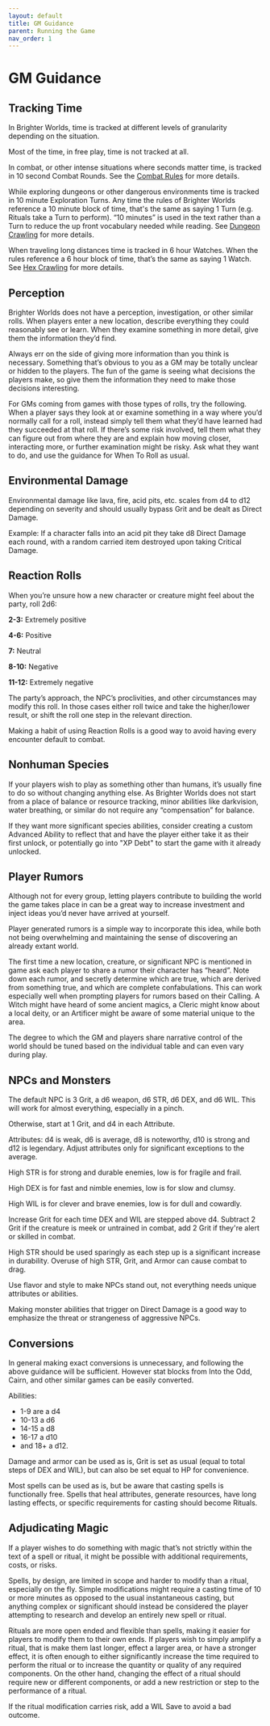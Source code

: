 ```yaml
---
layout: default
title: GM Guidance
parent: Running the Game
nav_order: 1
---
```


# GM Guidance

## Tracking Time

In Brighter Worlds, time is tracked at different levels of granularity depending on the situation.

Most of the time, in free play, time is not tracked at all. 

In combat, or other intense situations where seconds matter time, is tracked in 10 second Combat Rounds. See the [Combat Rules](/Rules/Combat) for more details.

While exploring dungeons or other dangerous environments time is tracked in 10 minute Exploration Turns.  Any time the rules of Brighter Worlds reference a 10 minute block of time, that's the same as saying 1 Turn (e.g. Rituals take a Turn to perform).  “10 minutes” is used in the text rather than a Turn to reduce the up front vocabulary needed while reading. See [Dungeon Crawling](/Running/DungeonCrawling) for more details. 

When traveling long distances time is tracked in 6 hour Watches. When the rules reference a 6 hour block of time, that’s the same as saying 1 Watch. See [Hex Crawling](/Running/Hexcrawling) for more details.

## Perception

Brighter Worlds does not have a perception, investigation, or other similar rolls. When players enter a new location, describe everything they could reasonably see or learn. When they examine something in more detail, give them the information they’d find.

Always err on the side of giving more information than you think is necessary. Something that’s obvious to you as a GM may be totally unclear or hidden to the players. The fun of the game is seeing what decisions the players make, so give them the information they need to make those decisions interesting.

For GMs coming from games with those types of rolls, try the following. When a player says they look at or examine something in a way where you’d normally call for a roll, instead simply tell them what they’d have learned had they succeeded at that roll. If there’s some risk involved, tell them what they can figure out from where they are and explain how moving closer, interacting more, or further examination might be risky. Ask what they want to do, and use the guidance for When To Roll as usual.

## Environmental Damage

Environmental damage like lava, fire, acid pits, etc. scales from d4 to d12 depending on severity and should usually bypass Grit and be dealt as Direct Damage.

Example: If a character falls into an acid pit they take d8 Direct Damage each round, with a random carried item destroyed upon taking Critical Damage.

## Reaction Rolls

When you’re unsure how a new character or creature might feel about the party, roll 2d6:

**2-3:**	Extremely positive

**4-6:**	Positive

**7:**	Neutral

**8-10:**	Negative

**11-12:**	Extremely negative

The party’s approach, the NPC’s proclivities, and other circumstances may modify this roll. In those cases either roll twice and take the higher/lower result, or shift the roll one step in the relevant direction. 

Making a habit of using Reaction Rolls is a good way to avoid having every encounter default to combat.

## Nonhuman Species

If your players wish to play as something other than humans, it’s usually fine to do so without changing anything else. As Brighter Worlds does not start from a place of balance or resource tracking, minor abilities like darkvision, water breathing, or similar do not require any “compensation” for balance.

If they want more significant species abilities, consider creating a custom Advanced Ability to reflect that and have the player either take it as their first unlock, or potentially go into "XP Debt" to start the game with it already unlocked.

## Player Rumors

Although not for every group, letting players contribute to building the world the game takes place in can be a great way to increase investment and inject ideas you’d never have arrived at yourself.

Player generated rumors is a simple way to incorporate this idea, while both not being overwhelming and maintaining the sense of discovering an already extant world.

The first time a new location, creature, or significant NPC is mentioned in game ask each player to share a rumor their character has “heard”. Note down each rumor, and secretly determine which are true, which are derived from something true, and which are complete confabulations. This can work especially well when prompting players for rumors based on their Calling. A Witch might have heard of some ancient magics, a Cleric might know about a local deity, or an Artificer might be aware of some material unique to the area.

The degree to which the GM and players share narrative control of the world should be tuned based on the individual table and can even vary during play.

## NPCs and Monsters

The default NPC is 3 Grit, a d6 weapon, d6 STR, d6 DEX, and d6 WIL. This will work for almost everything, especially in a pinch.

Otherwise, start at 1 Grit, and d4 in each Attribute.

Attributes: d4 is weak, d6 is average, d8 is noteworthy, d10 is strong and d12 is legendary. Adjust attributes only for significant exceptions to the average.

High STR is for strong and durable enemies, low is for fragile and frail.

High DEX is for fast and nimble enemies, low is for slow and clumsy.

High WIL is for clever and brave enemies, low is for dull and cowardly.

Increase Grit for each time DEX and WIL are stepped above d4. Subtract 2 Grit if the creature is meek or untrained in combat, add 2 Grit if they're alert or skilled in combat.

High STR should be used sparingly as each step up is a significant increase in durability. Overuse of high STR, Grit, and Armor can cause combat to drag.

Use flavor and style to make NPCs stand out, not everything needs unique attributes or abilities.

Making monster abilities that trigger on Direct Damage is a good way to emphasize the threat or strangeness of aggressive NPCs.

## Conversions

In general making exact conversions is unnecessary, and following the above guidance will be sufficient. However stat blocks from Into the Odd, Cairn, and other similar games can be easily converted.

Abilities:
 * 1-9 are a d4
 * 10-13 a d6
 * 14-15 a d8
 * 16-17 a d10
 * and 18+ a d12. 

Damage and armor can be used as is, Grit is set as usual (equal to total steps of DEX and WIL), but can also be set equal to HP for convenience.

Most spells can be used as is, but be aware that casting spells is functionally free. Spells that heal attributes, generate resources, have long lasting effects, or specific requirements for casting should become Rituals.

## Adjudicating Magic

If a player wishes to do something with magic that’s not strictly within the text of a spell or ritual, it might be possible with additional requirements, costs, or risks.

Spells, by design, are limited in scope and harder to modify than a ritual, especially on the fly. Simple modifications might require a casting time of 10 or more minutes as opposed to the usual instantaneous casting, but anything complex or significant should instead be considered the player attempting to research and develop an entirely new spell or ritual.

Rituals are more open ended and flexible than spells, making it easier for players to modify them to their own ends. If players wish to simply amplify a ritual, that is make them last longer, effect a larger area, or have a stronger effect, it is often enough to either significantly increase the time required to perform the ritual or to increase the quantity or quality of any required components. On the other hand, changing the effect of a ritual should require new or different components, or add a new restriction or step to the performance of a ritual. 

If the ritual modification carries risk, add a WIL Save to avoid a bad outcome.